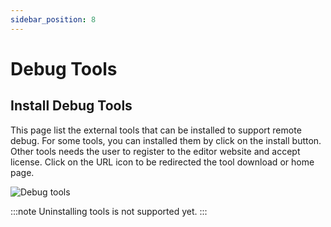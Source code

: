 ```yaml
---
sidebar_position: 8
---
```

# Debug Tools

## Install Debug Tools

This page list the external tools that can be installed to support remote debug.
For some tools, you can installed them by click on the install button.
Other tools needs the user to register to the editor website and accept license. Click on the URL icon to be redirected the tool download or home page.

![Debug tools](/img/zw/debug-tools/zw_install_debug_tools.png)

:::note 
Uninstalling tools is not supported yet.
:::